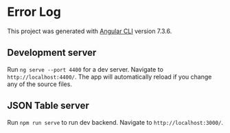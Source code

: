 # Error Log

This project was generated with [Angular CLI](https://github.com/angular/angular-cli) version 7.3.6.

## Development server

Run `ng serve --port 4400` for a dev server. Navigate to `http://localhost:4400/`. The app will automatically reload if you change any of the source files.

## JSON Table server

Run `npm run serve` to run dev backend. Navigate to `http://localhost:3000/`.